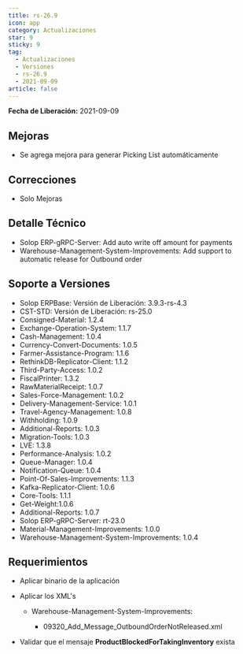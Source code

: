 ```yaml
---
title: rs-26.9
icon: app
category: Actualizaciones
star: 9
sticky: 9
tag:
  - Actualizaciones
  - Versiones
  - rs-26.9
  - 2021-09-09
article: false
---
```


**Fecha de Liberación:** 2021-09-09

## Mejoras

- Se agrega mejora para generar Picking List automáticamente

## Correcciones

- Solo Mejoras

## Detalle Técnico

- Solop ERP-gRPC-Server: Add auto write off amount for payments
- Warehouse-Management-System-Improvements: Add support to automatic release for Outbound order

## Soporte a Versiones

- Solop ERPBase: Versión de Liberación: 3.9.3-rs-4.3
- CST-STD: Versión de Liberación: rs-25.0
- Consigned-Material: 1.2.4
- Exchange-Operation-System: 1.1.7
- Cash-Management: 1.0.4
- Currency-Convert-Documents: 1.0.5
- Farmer-Assistance-Program: 1.1.6
- RethinkDB-Replicator-Client: 1.1.2
- Third-Party-Access: 1.0.2
- FiscalPrinter: 1.3.2
- RawMaterialReceipt: 1.0.7
- Sales-Force-Management: 1.0.2
- Delivery-Management-Service: 1.0.1
- Travel-Agency-Management: 1.0.8
- Withholding: 1.0.9
- Additional-Reports: 1.0.3
- Migration-Tools: 1.0.3
- LVE: 1.3.8
- Performance-Analysis: 1.0.2
- Queue-Manager: 1.0.4
- Notification-Queue: 1.0.4
- Point-Of-Sales-Improvements: 1.1.3
- Kafka-Replicator-Client: 1.0.6
- Core-Tools: 1.1.1
- Get-Weight:1.0.6
- Additional-Reports: 1.0.7
- Solop ERP-gRPC-Server: rt-23.0
- Material-Management-Improvements: 1.0.0
- Warehouse-Management-System-Improvements: 1.0.4

## Requerimientos

- Aplicar binario de la aplicación

- Aplicar los XML's

  - Warehouse-Management-System-Improvements:

    - 09320_Add_Message_OutboundOrderNotReleased.xml

- Validar que el mensaje **ProductBlockedForTakingInventory** exista
